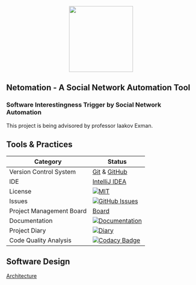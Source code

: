 <p align="center">
  <img src ="https://github.com/tchvu3/Netomation/blob/master/res/Netomation%20Logo.png?raw=true" height="175px" width="170px"/>
</p>

## Netomation - A Social Network Automation Tool
### Software Interestingness Trigger by Social Network Automation

This project is being advisored by professor Iaakov Exman.


## Tools & Practices

|Category|Status|
|---|---|
| Version Control System| [Git](https://git-scm.com/) & [GitHub](https://github.com/) |
| IDE | [IntelliJ IDEA](https://www.jetbrains.com/idea/) |
| License | [![MIT](https://badges.frapsoft.com/os/mit/mit.svg?v=102)](https://github.com/ellerbrock/open-source-badge/) |
| Issues | [![GitHub Issues](https://img.shields.io/github/issues/tchvu3/Netomation.svg)](https://github.com/tchvu3/Netomation/issues) |
| Project Management Board| [Board](https://github.com/tchvu3/Netomation/projects/1) |
| Documentation | [![Documentation](http://inch-ci.org/github/tchvu3/Netomation.svg)](https://github.com/tchvu3/Netomation/wiki/Documentation) |
| Project Diary | [![Diary](http://inch-ci.org/github/tchvu3/Netomation.svg)](https://github.com/tchvu3/Netomation/wiki/Diary) |
| Code Quality Analysis | [![Codacy Badge](https://api.codacy.com/project/badge/Grade/01e606d33c8b4594b3c22ac317db2180)](https://www.codacy.com/app/tchvu3/Netomation?utm_source=github.com&amp;utm_medium=referral&amp;utm_content=tchvu3/Netomation&amp;utm_campaign=Badge_Grade) |


## Software Design

[Architecture](https://github.com/tchvu3/Netomation/blob/master/res/Netomation_Architecture.png?raw=true)
